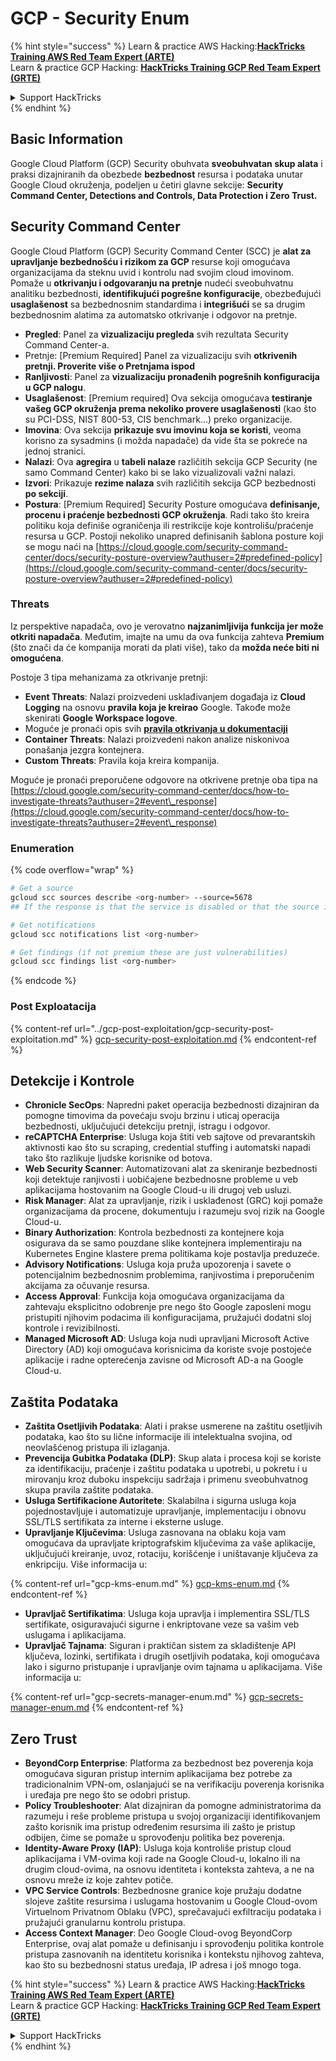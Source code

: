 # GCP - Security Enum

{% hint style="success" %}
Learn & practice AWS Hacking:<img src="../../../.gitbook/assets/image (1) (1).png" alt="" data-size="line">[**HackTricks Training AWS Red Team Expert (ARTE)**](https://training.hacktricks.xyz/courses/arte)<img src="../../../.gitbook/assets/image (1) (1).png" alt="" data-size="line">\
Learn & practice GCP Hacking: <img src="../../../.gitbook/assets/image (2).png" alt="" data-size="line">[**HackTricks Training GCP Red Team Expert (GRTE)**<img src="../../../.gitbook/assets/image (2).png" alt="" data-size="line">](https://training.hacktricks.xyz/courses/grte)

<details>

<summary>Support HackTricks</summary>

* Check the [**subscription plans**](https://github.com/sponsors/carlospolop)!
* **Join the** 💬 [**Discord group**](https://discord.gg/hRep4RUj7f) or the [**telegram group**](https://t.me/peass) or **follow** us on **Twitter** 🐦 [**@hacktricks\_live**](https://twitter.com/hacktricks\_live)**.**
* **Share hacking tricks by submitting PRs to the** [**HackTricks**](https://github.com/carlospolop/hacktricks) and [**HackTricks Cloud**](https://github.com/carlospolop/hacktricks-cloud) github repos.

</details>
{% endhint %}

## Basic Information

Google Cloud Platform (GCP) Security obuhvata **sveobuhvatan skup alata** i praksi dizajniranih da obezbede **bezbednost** resursa i podataka unutar Google Cloud okruženja, podeljen u četiri glavne sekcije: **Security Command Center, Detections and Controls, Data Protection i Zero Trust.**

## **Security Command Center**

Google Cloud Platform (GCP) Security Command Center (SCC) je **alat za upravljanje bezbednošću i rizikom za GCP** resurse koji omogućava organizacijama da steknu uvid i kontrolu nad svojim cloud imovinom. Pomaže u **otkrivanju i odgovaranju na pretnje** nudeći sveobuhvatnu analitiku bezbednosti, **identifikujući pogrešne konfiguracije**, obezbeđujući **usaglašenost** sa bezbednosnim standardima i **integrišući** se sa drugim bezbednosnim alatima za automatsko otkrivanje i odgovor na pretnje.

* **Pregled**: Panel za **vizualizaciju pregleda** svih rezultata Security Command Center-a.
* Pretnje: \[Premium Required] Panel za vizualizaciju svih **otkrivenih pretnji. Proverite više o Pretnjama ispod**
* **Ranljivosti**: Panel za **vizualizaciju pronađenih pogrešnih konfiguracija u GCP nalogu**.
* **Usaglašenost**: \[Premium required] Ova sekcija omogućava **testiranje vašeg GCP okruženja prema nekoliko provere usaglašenosti** (kao što su PCI-DSS, NIST 800-53, CIS benchmark...) preko organizacije.
* **Imovina**: Ova sekcija **prikazuje svu imovinu koja se koristi**, veoma korisno za sysadmins (i možda napadače) da vide šta se pokreće na jednoj stranici.
* **Nalazi**: Ova **agregira** u **tabeli nalaze** različitih sekcija GCP Security (ne samo Command Center) kako bi se lako vizualizovali važni nalazi.
* **Izvori**: Prikazuje **rezime nalaza** svih različitih sekcija GCP bezbednosti **po sekciji**.
* **Postura**: \[Premium Required] Security Posture omogućava **definisanje, procenu i praćenje bezbednosti GCP okruženja**. Radi tako što kreira politiku koja definiše ograničenja ili restrikcije koje kontrolišu/praćenje resursa u GCP. Postoji nekoliko unapred definisanih šablona posture koji se mogu naći na [https://cloud.google.com/security-command-center/docs/security-posture-overview?authuser=2#predefined-policy](https://cloud.google.com/security-command-center/docs/security-posture-overview?authuser=2#predefined-policy)

### **Threats**

Iz perspektive napadača, ovo je verovatno **najzanimljivija funkcija jer može otkriti napadača**. Međutim, imajte na umu da ova funkcija zahteva **Premium** (što znači da će kompanija morati da plati više), tako da **možda neće biti ni omogućena**.

Postoje 3 tipa mehanizama za otkrivanje pretnji:

* **Event Threats**: Nalazi proizvedeni usklađivanjem događaja iz **Cloud Logging** na osnovu **pravila koja je kreirao** Google. Takođe može skenirati **Google Workspace logove**.
* Moguće je pronaći opis svih [**pravila otkrivanja u dokumentaciji**](https://cloud.google.com/security-command-center/docs/concepts-event-threat-detection-overview?authuser=2#how\_works)
* **Container Threats**: Nalazi proizvedeni nakon analize niskonivoa ponašanja jezgra kontejnera.
* **Custom Threats**: Pravila koja kreira kompanija.

Moguće je pronaći preporučene odgovore na otkrivene pretnje oba tipa na [https://cloud.google.com/security-command-center/docs/how-to-investigate-threats?authuser=2#event\_response](https://cloud.google.com/security-command-center/docs/how-to-investigate-threats?authuser=2#event\_response)

### Enumeration

{% code overflow="wrap" %}
```bash
# Get a source
gcloud scc sources describe <org-number> --source=5678
## If the response is that the service is disabled or that the source is not found, then, it isn't enabled

# Get notifications
gcloud scc notifications list <org-number>

# Get findings (if not premium these are just vulnerabilities)
gcloud scc findings list <org-number>
```
{% endcode %}

### Post Exploatacija

{% content-ref url="../gcp-post-exploitation/gcp-security-post-exploitation.md" %}
[gcp-security-post-exploitation.md](../gcp-post-exploitation/gcp-security-post-exploitation.md)
{% endcontent-ref %}

## Detekcije i Kontrole

* **Chronicle SecOps**: Napredni paket operacija bezbednosti dizajniran da pomogne timovima da povećaju svoju brzinu i uticaj operacija bezbednosti, uključujući detekciju pretnji, istragu i odgovor.
* **reCAPTCHA Enterprise**: Usluga koja štiti veb sajtove od prevarantskih aktivnosti kao što su scraping, credential stuffing i automatski napadi tako što razlikuje ljudske korisnike od botova.
* **Web Security Scanner**: Automatizovani alat za skeniranje bezbednosti koji detektuje ranjivosti i uobičajene bezbednosne probleme u veb aplikacijama hostovanim na Google Cloud-u ili drugoj veb usluzi.
* **Risk Manager**: Alat za upravljanje, rizik i usklađenost (GRC) koji pomaže organizacijama da procene, dokumentuju i razumeju svoj rizik na Google Cloud-u.
* **Binary Authorization**: Kontrola bezbednosti za kontejnere koja osigurava da se samo pouzdane slike kontejnera implementiraju na Kubernetes Engine klastere prema politikama koje postavlja preduzeće.
* **Advisory Notifications**: Usluga koja pruža upozorenja i savete o potencijalnim bezbednosnim problemima, ranjivostima i preporučenim akcijama za očuvanje resursa.
* **Access Approval**: Funkcija koja omogućava organizacijama da zahtevaju eksplicitno odobrenje pre nego što Google zaposleni mogu pristupiti njihovim podacima ili konfiguracijama, pružajući dodatni sloj kontrole i revizibilnosti.
* **Managed Microsoft AD**: Usluga koja nudi upravljani Microsoft Active Directory (AD) koji omogućava korisnicima da koriste svoje postojeće aplikacije i radne opterećenja zavisne od Microsoft AD-a na Google Cloud-u.

## Zaštita Podataka

* **Zaštita Osetljivih Podataka**: Alati i prakse usmerene na zaštitu osetljivih podataka, kao što su lične informacije ili intelektualna svojina, od neovlašćenog pristupa ili izlaganja.
* **Prevencija Gubitka Podataka (DLP)**: Skup alata i procesa koji se koriste za identifikaciju, praćenje i zaštitu podataka u upotrebi, u pokretu i u mirovanju kroz duboku inspekciju sadržaja i primenu sveobuhvatnog skupa pravila zaštite podataka.
* **Usluga Sertifikacione Autoritete**: Skalabilna i sigurna usluga koja pojednostavljuje i automatizuje upravljanje, implementaciju i obnovu SSL/TLS sertifikata za interne i eksterne usluge.
* **Upravljanje Ključevima**: Usluga zasnovana na oblaku koja vam omogućava da upravljate kriptografskim ključevima za vaše aplikacije, uključujući kreiranje, uvoz, rotaciju, korišćenje i uništavanje ključeva za enkripciju. Više informacija u:

{% content-ref url="gcp-kms-enum.md" %}
[gcp-kms-enum.md](gcp-kms-enum.md)
{% endcontent-ref %}

* **Upravljač Sertifikatima**: Usluga koja upravlja i implementira SSL/TLS sertifikate, osiguravajući sigurne i enkriptovane veze sa vašim veb uslugama i aplikacijama.
* **Upravljač Tajnama**: Siguran i praktičan sistem za skladištenje API ključeva, lozinki, sertifikata i drugih osetljivih podataka, koji omogućava lako i sigurno pristupanje i upravljanje ovim tajnama u aplikacijama. Više informacija u:

{% content-ref url="gcp-secrets-manager-enum.md" %}
[gcp-secrets-manager-enum.md](gcp-secrets-manager-enum.md)
{% endcontent-ref %}

## Zero Trust

* **BeyondCorp Enterprise**: Platforma za bezbednost bez poverenja koja omogućava siguran pristup internim aplikacijama bez potrebe za tradicionalnim VPN-om, oslanjajući se na verifikaciju poverenja korisnika i uređaja pre nego što se odobri pristup.
* **Policy Troubleshooter**: Alat dizajniran da pomogne administratorima da razumeju i reše probleme pristupa u svojoj organizaciji identifikovanjem zašto korisnik ima pristup određenim resursima ili zašto je pristup odbijen, čime se pomaže u sprovođenju politika bez poverenja.
* **Identity-Aware Proxy (IAP)**: Usluga koja kontroliše pristup cloud aplikacijama i VM-ovima koji rade na Google Cloud-u, lokalno ili na drugim cloud-ovima, na osnovu identiteta i konteksta zahteva, a ne na osnovu mreže iz koje zahtev potiče.
* **VPC Service Controls**: Bezbednosne granice koje pružaju dodatne slojeve zaštite resursima i uslugama hostovanim u Google Cloud-ovom Virtuelnom Privatnom Oblaku (VPC), sprečavajući exfiltraciju podataka i pružajući granularnu kontrolu pristupa.
* **Access Context Manager**: Deo Google Cloud-ovog BeyondCorp Enterprise, ovaj alat pomaže u definisanju i sprovođenju politika kontrole pristupa zasnovanih na identitetu korisnika i kontekstu njihovog zahteva, kao što su bezbednosni status uređaja, IP adresa i još mnogo toga.

{% hint style="success" %}
Learn & practice AWS Hacking:<img src="../../../.gitbook/assets/image (1) (1).png" alt="" data-size="line">[**HackTricks Training AWS Red Team Expert (ARTE)**](https://training.hacktricks.xyz/courses/arte)<img src="../../../.gitbook/assets/image (1) (1).png" alt="" data-size="line">\
Learn & practice GCP Hacking: <img src="../../../.gitbook/assets/image (2).png" alt="" data-size="line">[**HackTricks Training GCP Red Team Expert (GRTE)**<img src="../../../.gitbook/assets/image (2).png" alt="" data-size="line">](https://training.hacktricks.xyz/courses/grte)

<details>

<summary>Support HackTricks</summary>

* Check the [**subscription plans**](https://github.com/sponsors/carlospolop)!
* **Join the** 💬 [**Discord group**](https://discord.gg/hRep4RUj7f) or the [**telegram group**](https://t.me/peass) or **follow** us on **Twitter** 🐦 [**@hacktricks\_live**](https://twitter.com/hacktricks\_live)**.**
* **Share hacking tricks by submitting PRs to the** [**HackTricks**](https://github.com/carlospolop/hacktricks) and [**HackTricks Cloud**](https://github.com/carlospolop/hacktricks-cloud) github repos.

</details>
{% endhint %}
